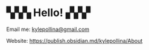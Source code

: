 # ▚▚▚ Hello! ▞▞▞

Email me: kylepollina@gmail.com

Website: https://publish.obsidian.md/kylepollina/About
